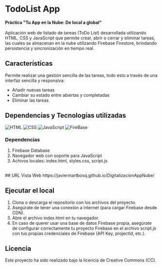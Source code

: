 # TodoList App
**Práctica "Tu App en la Nube: De local a global"**
<br><br>
Aplicación web de listado de tareas (ToDo List) desarrollada utilizando HTML, CSS y JavaScript que permite crear, abrir o cerrar y eliminar tareas, las cuales se almacenan en la nube utilizando Firebase Firestore, brindando persistencia y sincronización en tiempo real.
<br>
## Características
Permite realizar una gestión sencilla de las tareas, todo esto a través de una interfaz sencilla y responsiva:
<ul>
  <li>Añadir nuevas tareas</li>
  <li>Cambiar su estado entre abiertas y completadas</li>
  <li>Eliminar las tareas</li>
</ul>

## Dependencias y Tecnologías utilizadas
![ HTML](https://img.shields.io/badge/-HTML-%23e66100?style=flat&labelColor=%23ffffff&logo=html5)
![ CSS](https://img.shields.io/badge/-CSS-%231c71d8?style=flat&labelColor=%2399c1f1&logo=css)
![ JavaScript](https://img.shields.io/badge/-JavaScript-%23f6d32d?style=flat&labelColor=%235e5c64&logo=JavaScript)
![ FireBase](https://img.shields.io/badge/-FireBase-%23e01b24?style=flat&labelColor=%23f66151&logo=FireBase)
<br>

### Dependencias

<ol>
  <li>Firebase Database</li>
  <li>Navegador web con soporte para JavaScript</li>
  <li>Achivos locales: index.html, styles.css, script.js</li>
</ol>

<br>
## URL Vista Web
https://javiermartbosq.github.io/DigitalizacionAppNube/

## Ejecutar el local
<ol>
  <li>Clona o descarga el repositorio con los archivos del     proyecto.</li>
  <li>Asegúrate de tener una conexión a internet (para cargar Firebase desde CDN).</li>
  <li>Abre el archivo index.html en tu navegador.</li>
  <li>En caso de querer usar una base de datos Firebase propia, asegúrate de configurar correctamente tu proyecto Firebase en el archivo script.js con tus propias credenciales de Firebase (API Key, projectId, etc.).</li>
</ol>

## Licencia
Este proyecto ha sido realizado bajo la licencia de Creative Commons (CC).
